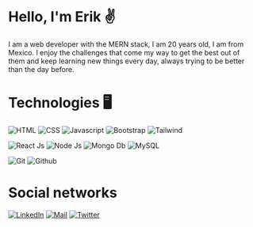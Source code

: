 
# Hello, I'm Erik ✌

I am a web developer with the MERN stack, I am 20 years old, I am from Mexico. I enjoy the challenges that come my way to get the best out of them and keep learning new things every day, always trying to be better than the day before.

# Technologies 🖥
![HTML](https://img.shields.io/badge/HTML-333?logo=html5)
![CSS](https://img.shields.io/badge/CSS-333?logo=css3)
![Javascript](https://img.shields.io/badge/Javascript-333?logo=javascript)
![Bootstrap](https://img.shields.io/badge/Bootstrap-333?logo=bootstrap)
![Tailwind](https://img.shields.io/badge/Tailwind-333?logo=tailwindcss)

![React Js](https://img.shields.io/badge/React_Js-333?logo=react)
![Node Js](https://img.shields.io/badge/Node_Js-333?logo=nodedotjs)
![Mongo Db](https://img.shields.io/badge/Mongo_Db-333?logo=mongodb)
![MySQL](https://img.shields.io/badge/MySQL-333?logo=mysql&logoColor=%23ffffff)

![Git](https://img.shields.io/badge/Git-333?logo=git)
![Github](https://img.shields.io/badge/Github-333?logo=github)

# Social networks

[![LinkedIn](https://img.shields.io/badge/LinkedIn-blue?logo=linkedin)](https://linkedin.com/in/erik-sv)
[![Mail](https://img.shields.io/badge/Gmail-333?logo=gmail)](mailto:eriksamuel@gmail.com)
[![Twitter](https://img.shields.io/badge/Twitter_(X)-333?logo=twitter)](https://twitter.com/eriksamuel00)
